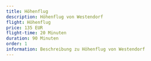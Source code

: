 ```yaml
---
title: Höhenflug
description: Höhenflug von Westendorf
flight: Höhenflug
price: 135 EUR
flight-time: 20 Minuten
duration: 90 Minuten
order: 1
information: Beschreibung zu Höhenflug von Westendorf 
---
```


